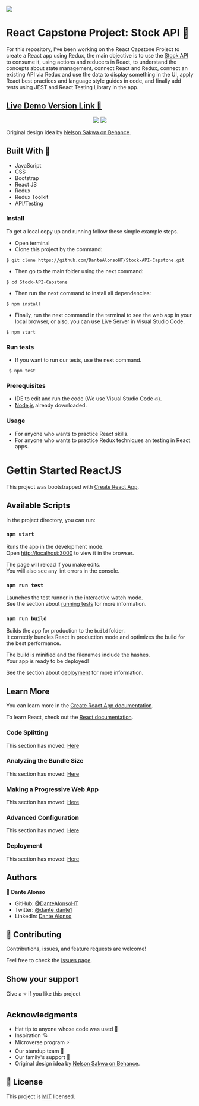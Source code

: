 ![](https://img.shields.io/badge/Microverse-blueviolet) 

# React Capstone Project: Stock API 🤑

For this repository, I've been working on the React Capstone Project to create a React app using Redux, the main objective is to use the [Stock API](https://financialmodelingprep.com/developer/docs) to consume it, using actions and reducers in React, to understand the concepts about state management, connect React and Redux, connect an existing API via Redux and use the data to display something in the UI, apply React best practices and language style guides in code, and finally add tests using JEST and React Testing Library in the app.

## [Live Demo Version Link 👀](https://stock-api-capstone-project.netlify.app)

<center>
<div>
    <img src="./assets/stock-api-image-home.PNG">
    <img src="./assets/stock-api-image-details.PNG">
</div>
</center>

Original design idea by [Nelson Sakwa on Behance](https://www.behance.net/sakwadesignstudio).

## Built With 🔨

- JavaScript
- CSS
- Bootstrap
- React JS
- Redux
- Redux Toolkit
- API/Testing

### Install

To get a local copy up and running follow these simple example steps.

- Open terminal
- Clone this project by the command:

`$ git clone https://github.com/DanteAlonsoHT/Stock-API-Capstone.git`

- Then go to the main folder using the next command:

`$ cd Stock-API-Capstone`

- Then run the next command to install all dependencies:

`$ npm install`

- Finally, run the next command in the terminal to see the web app in your local browser, or also, you can use Live Server in Visual Studio Code.

`$ npm start`

### Run tests

- If you want to run our tests, use the next command.

` $ npm test`

### Prerequisites

- IDE to edit and run the code (We use Visual Studio Code 🔥).
- [Node.js](https://nodejs.org/en/download/) already downloaded.

### Usage

- For anyone who wants to practice React skills.
- For anyone who wants to practice Redux techniques an testing in React apps.

# Gettin Started ReactJS

This project was bootstrapped with [Create React App](https://github.com/facebook/create-react-app).

## Available Scripts

In the project directory, you can run:

### `npm start`

Runs the app in the development mode.\
Open [http://localhost:3000](http://localhost:3000) to view it in the browser.

The page will reload if you make edits.\
You will also see any lint errors in the console.

### `npm run test`

Launches the test runner in the interactive watch mode.\
See the section about [running tests](https://facebook.github.io/create-react-app/docs/running-tests) for more information.

### `npm run build`

Builds the app for production to the `build` folder.\
It correctly bundles React in production mode and optimizes the build for the best performance.

The build is minified and the filenames include the hashes.\
Your app is ready to be deployed!

See the section about [deployment](https://facebook.github.io/create-react-app/docs/deployment) for more information.

## Learn More

You can learn more in the [Create React App documentation](https://facebook.github.io/create-react-app/docs/getting-started).

To learn React, check out the [React documentation](https://reactjs.org/).

### Code Splitting

This section has moved: [Here](https://facebook.github.io/create-react-app/docs/code-splitting)

### Analyzing the Bundle Size

This section has moved: [Here](https://facebook.github.io/create-react-app/docs/analyzing-the-bundle-size)

### Making a Progressive Web App

This section has moved: [Here](https://facebook.github.io/create-react-app/docs/making-a-progressive-web-app)

### Advanced Configuration

This section has moved: [Here](https://facebook.github.io/create-react-app/docs/advanced-configuration)

### Deployment

This section has moved: [Here](https://facebook.github.io/create-react-app/docs/deployment)

## Authors

👤 **Dante Alonso**

- GitHub: [@DanteAlonsoHT](https://github.com/DanteAlonsoHT)
- Twitter: [@dante_dante1](https://twitter.com/dante_dante1)
- LinkedIn: [Dante Alonso](https://www.linkedin.com/in/dante-alonso/)

## 🤝 Contributing

Contributions, issues, and feature requests are welcome!

Feel free to check the [issues page](https://github.com/DanteAlonsoHT/Stock-API-Capstone/issues).

## Show your support

Give a ⭐️ if you like this project

## Acknowledgments

- Hat tip to anyone whose code was used 🔰
- Inspiration 💘
- Microverse program ⚡
- Our standup team 🏹
- Our family's support 🙌
- Original design idea by [Nelson Sakwa on Behance](https://www.behance.net/sakwadesignstudio).

## 📝 License

This project is [MIT](./LICENSE) licensed.
